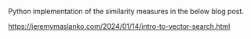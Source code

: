 Python implementation of the similarity measures in the below blog post.

https://jeremymaslanko.com/2024/01/14/intro-to-vector-search.html
